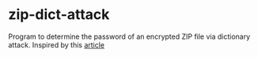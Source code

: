 # zip-dict-attack
Program to determine the password of an encrypted ZIP file via dictionary attack.
Inspired by this [article](https://agourlay.github.io/brute-forcing-protected-zip-rust/)